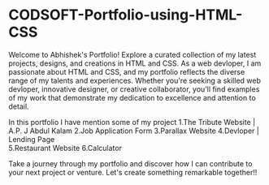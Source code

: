 # CODSOFT-Portfolio-using-HTML-CSS

Welcome to Abhishek's Portfolio! Explore a curated collection of my latest projects,  designs, and creations in HTML and CSS. As a web devloper, I am  passionate about HTML and CSS, and my portfolio reflects the diverse range of my talents and experiences.  Whether you're seeking a skilled web devloper, innovative designer, or creative collaborator,  you'll find examples of my work that demonstrate my dedication to excellence and attention to detail.

In this portfolio I have mention some of my project 
1.The Tribute Website | A.P. J Abdul Kalam 
2.Job Application Form 
3.Parallax Website 
4.Devloper | Lending Page  
5.Restaurant Website
6.Calculator 

Take a journey through my portfolio and discover how I can contribute to your next project or venture. Let's create something remarkable together!!
